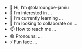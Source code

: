 - 👋 Hi, I’m @olaroungbe-jamiu
- 👀 I’m interested in ...
- 🌱 I’m currently learning ...
- 💞️ I’m looking to collaborate on ...
- 📫 How to reach me ...
- 😄 Pronouns: ...
- ⚡ Fun fact: ...


<!---
olaroungbe-jamiu/olaroungbe-jamiu is a ✨ special ✨ repository because its `README.md` (this file) appears on your GitHub profile.
You can click the Preview link to take a look at your changes.
--->
